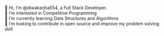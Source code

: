 👋 Hi, I’m @diwakarjha554, a Full Stack Developer.<br>
👀 I’m interested in Competitive Programming<br>
🌱 I’m currently learning Data Structures and Algorithms<br>
💞️ I’m looking to contribute in open source and improve my problem solving skill<br>

<!--
**diwakarjha554/diwakarjha554** is a ✨ _special_ ✨ repository because its `README.md` (this file) appears on your GitHub profile.

Here are some ideas to get you started:

- 🔭 I’m currently working on ...
- 🌱 I’m currently learning ...
- 👯 I’m looking to collaborate on ...
- 🤔 I’m looking for help with ...
- 💬 Ask me about ...
- 📫 How to reach me: ...
- 😄 Pronouns: ...
- ⚡ Fun fact: ...
-->
